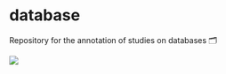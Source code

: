 # database

Repository for the annotation of studies on databases 🗂

![](https://media.giphy.com/media/vzO0Vc8b2VBLi/giphy.gif)
